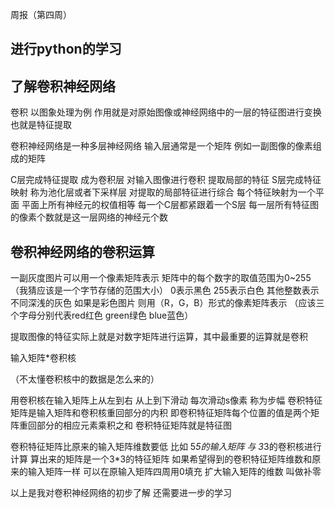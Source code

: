 周报（第四周）



##  进行python的学习



##  了解卷积神经网络


 卷积 以图象处理为例 作用就是对原始图像或神经网络中的一层的特征图进行变换 也就是特征提取


 卷积神经网络是一种多层神经网络  输入层通常是一个矩阵 例如一副图像的像素组成的矩阵    
 

 C层完成特征提取 成为卷积层 对输入图像进行卷积 提取局部的特征
 S层完成特征映射 称为池化层或者下采样层 对提取的局部特征进行综合  每个特征映射为一个平面 平面上所有神经元的权值相等
 每一个C层都紧跟着一个S层 
 每一层所有特征图的像素个数就是这一层网络的神经元个数


 
##  卷积神经网络的卷积运算


 一副灰度图片可以用一个像素矩阵表示 矩阵中的每个数字的取值范围为0~255（我猜应该是一个字节存储的范围大小） 0表示黑色 255表示白色 其他整数表示不同深浅的灰色 如果是彩色图片 则用（R，G，B）形式的像素矩阵表示  （应该三个字母分别代表red红色 green绿色 blue蓝色）


提取图像的特征实际上就是对数字矩阵进行运算，其中最重要的运算就是卷积


输入矩阵*卷积核

（不太懂卷积核中的数据是怎么来的）


用卷积核在输入矩阵上从左到右 从上到下滑动 每次滑动s像素 称为步幅  卷积特征矩阵是输入矩阵和卷积核重回部分的内积 即卷积特征矩阵每个位置的值是两个矩阵重回部分的相应元素乘积之和  卷积特征矩阵就是特征图


卷积特征矩阵比原来的输入矩阵维数要低  比如 5*5的输入矩阵 与 3*3的卷积核进行计算 算出来的矩阵是一个3*3的特征矩阵
如果希望得到的卷积特征矩阵维数和原来的输入矩阵一样 可以在原输入矩阵四周用0填充 扩大输入矩阵的维数 叫做补零



以上是我对卷积神经网络的初步了解  还需要进一步的学习



 


 

